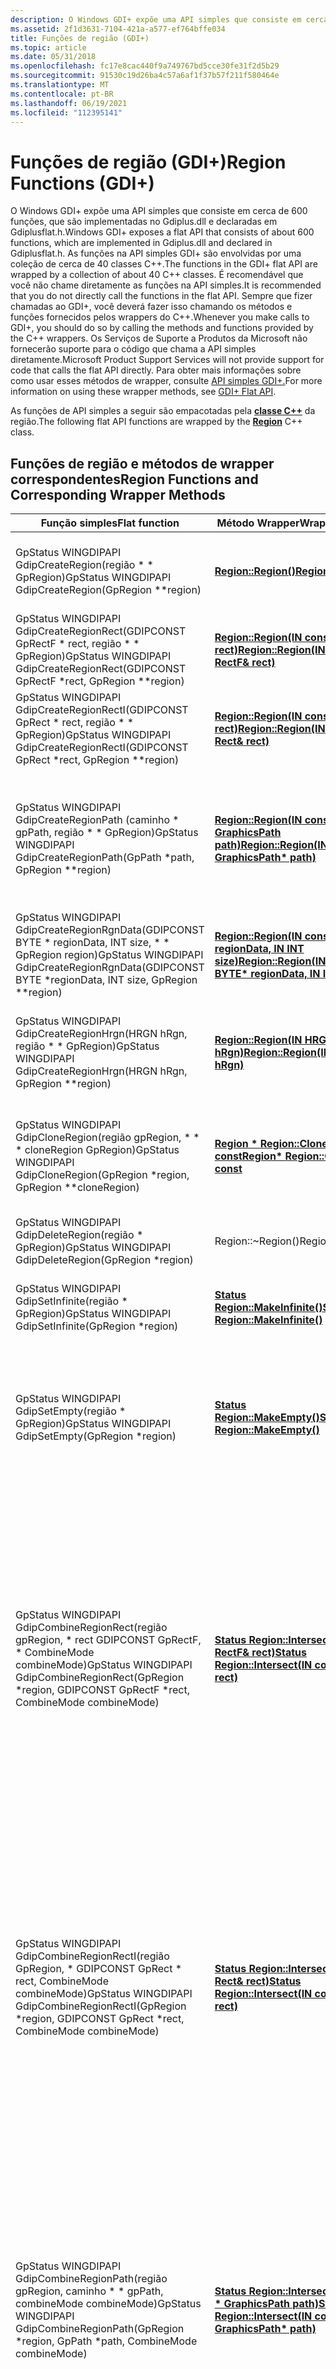 ```yaml
---
description: O Windows GDI+ expõe uma API simples que consiste em cerca de 600 funções. Essas funções de API simples são empacotadas pela classe C++ da região.
ms.assetid: 2f1d3631-7104-421a-a577-ef764bffe034
title: Funções de região (GDI+)
ms.topic: article
ms.date: 05/31/2018
ms.openlocfilehash: fc17e8cac440f9a749767bd5cce30fe31f2d5b29
ms.sourcegitcommit: 91530c19d26ba4c57a6af1f37b57f211f580464e
ms.translationtype: MT
ms.contentlocale: pt-BR
ms.lasthandoff: 06/19/2021
ms.locfileid: "112395141"
---
```

# <a name="region-functions-gdi"></a><span data-ttu-id="e1b34-104">Funções de região (GDI+)</span><span class="sxs-lookup"><span data-stu-id="e1b34-104">Region Functions (GDI+)</span></span>

<span data-ttu-id="e1b34-105">O Windows GDI+ expõe uma API simples que consiste em cerca de 600 funções, que são implementadas no Gdiplus.dll e declaradas em Gdiplusflat.h.</span><span class="sxs-lookup"><span data-stu-id="e1b34-105">Windows GDI+ exposes a flat API that consists of about 600 functions, which are implemented in Gdiplus.dll and declared in Gdiplusflat.h.</span></span> <span data-ttu-id="e1b34-106">As funções na API simples GDI+ são envolvidas por uma coleção de cerca de 40 classes C++.</span><span class="sxs-lookup"><span data-stu-id="e1b34-106">The functions in the GDI+ flat API are wrapped by a collection of about 40 C++ classes.</span></span> <span data-ttu-id="e1b34-107">É recomendável que você não chame diretamente as funções na API simples.</span><span class="sxs-lookup"><span data-stu-id="e1b34-107">It is recommended that you do not directly call the functions in the flat API.</span></span> <span data-ttu-id="e1b34-108">Sempre que fizer chamadas ao GDI+, você deverá fazer isso chamando os métodos e funções fornecidos pelos wrappers do C++.</span><span class="sxs-lookup"><span data-stu-id="e1b34-108">Whenever you make calls to GDI+, you should do so by calling the methods and functions provided by the C++ wrappers.</span></span> <span data-ttu-id="e1b34-109">Os Serviços de Suporte a Produtos da Microsoft não fornecerão suporte para o código que chama a API simples diretamente.</span><span class="sxs-lookup"><span data-stu-id="e1b34-109">Microsoft Product Support Services will not provide support for code that calls the flat API directly.</span></span> <span data-ttu-id="e1b34-110">Para obter mais informações sobre como usar esses métodos de wrapper, consulte [API simples GDI+.](-gdiplus-flatapi-flat.md)</span><span class="sxs-lookup"><span data-stu-id="e1b34-110">For more information on using these wrapper methods, see [GDI+ Flat API](-gdiplus-flatapi-flat.md).</span></span>

<span data-ttu-id="e1b34-111">As funções de API simples a seguir são empacotadas pela [**classe C++**](/windows/desktop/api/gdiplusheaders/nl-gdiplusheaders-region) da região.</span><span class="sxs-lookup"><span data-stu-id="e1b34-111">The following flat API functions are wrapped by the [**Region**](/windows/desktop/api/gdiplusheaders/nl-gdiplusheaders-region) C++ class.</span></span>

## <a name="region-functions-and-corresponding-wrapper-methods"></a><span data-ttu-id="e1b34-112">Funções de região e métodos de wrapper correspondentes</span><span class="sxs-lookup"><span data-stu-id="e1b34-112">Region Functions and Corresponding Wrapper Methods</span></span>



| <span data-ttu-id="e1b34-113">Função simples</span><span class="sxs-lookup"><span data-stu-id="e1b34-113">Flat function</span></span>                                                                                                                                            | <span data-ttu-id="e1b34-114">Método Wrapper</span><span class="sxs-lookup"><span data-stu-id="e1b34-114">Wrapper method</span></span>                                                                                                                                                                                       | <span data-ttu-id="e1b34-115">Comentários</span><span class="sxs-lookup"><span data-stu-id="e1b34-115">Remarks</span></span>                                                                                                                                                                                                                                                                                                           |
|----------------------------------------------------------------------------------------------------------------------------------------------------------|------------------------------------------------------------------------------------------------------------------------------------------------------------------------------------------------------|-------------------------------------------------------------------------------------------------------------------------------------------------------------------------------------------------------------------------------------------------------------------------------------------------------------------|
| <span data-ttu-id="e1b34-116">GpStatus WINGDIPAPI GdipCreateRegion(região \* \* GpRegion)</span><span class="sxs-lookup"><span data-stu-id="e1b34-116">GpStatus WINGDIPAPI GdipCreateRegion(GpRegion \*\*region)</span></span><br/>                                                                                     | <span data-ttu-id="e1b34-117">[**Region::Region()**](/windows/win32/api/gdiplusheaders/nf-gdiplusheaders-region-region(constregion_))</span><span class="sxs-lookup"><span data-stu-id="e1b34-117">[**Region::Region()**](/windows/win32/api/gdiplusheaders/nf-gdiplusheaders-region-region(constregion_))</span></span><br/>                                                                                                                                 | <span data-ttu-id="e1b34-118">Cria uma região infinita.</span><span class="sxs-lookup"><span data-stu-id="e1b34-118">Creates a region that is infinite.</span></span> <span data-ttu-id="e1b34-119">Esse é o construtor padrão.</span><span class="sxs-lookup"><span data-stu-id="e1b34-119">This is the default constructor.</span></span>                                                                                                                                                                                                                                               |
| <span data-ttu-id="e1b34-120">GpStatus WINGDIPAPI GdipCreateRegionRect(GDIPCONST GpRectF \* rect, região \* \* GpRegion)</span><span class="sxs-lookup"><span data-stu-id="e1b34-120">GpStatus WINGDIPAPI GdipCreateRegionRect(GDIPCONST GpRectF \*rect, GpRegion \*\*region)</span></span><br/>                                                       | <span data-ttu-id="e1b34-121">[**Region::Region(IN const RectF& rect)**](/windows/win32/api/gdiplusheaders/nf-gdiplusheaders-region-region(inconstrectf_))</span><span class="sxs-lookup"><span data-stu-id="e1b34-121">[**Region::Region(IN const RectF& rect)**](/windows/win32/api/gdiplusheaders/nf-gdiplusheaders-region-region(inconstrectf_))</span></span><br/>                                                                                                  | <span data-ttu-id="e1b34-122">Cria uma região definida por um retângulo.</span><span class="sxs-lookup"><span data-stu-id="e1b34-122">Creates a region that is defined by a rectangle.</span></span>                                                                                                                                                                                                                                                                  |
| <span data-ttu-id="e1b34-123">GpStatus WINGDIPAPI GdipCreateRegionRectI(GDIPCONST GpRect \* rect, região \* \* GpRegion)</span><span class="sxs-lookup"><span data-stu-id="e1b34-123">GpStatus WINGDIPAPI GdipCreateRegionRectI(GDIPCONST GpRect \*rect, GpRegion \*\*region)</span></span><br/>                                                       | <span data-ttu-id="e1b34-124">[**Region::Region(IN const Rect& rect)**](/windows/win32/api/gdiplusheaders/nf-gdiplusheaders-region-region(inconstrect_))</span><span class="sxs-lookup"><span data-stu-id="e1b34-124">[**Region::Region(IN const Rect& rect)**](/windows/win32/api/gdiplusheaders/nf-gdiplusheaders-region-region(inconstrect_))</span></span><br/>                                                                                                    | <span data-ttu-id="e1b34-125">Cria uma região definida por um retângulo.</span><span class="sxs-lookup"><span data-stu-id="e1b34-125">Creates a region that is defined by a rectangle.</span></span>                                                                                                                                                                                                                                                                  |
| <span data-ttu-id="e1b34-126">GpStatus WINGDIPAPI GdipCreateRegionPath (caminho \* gpPath, região \* \* GpRegion)</span><span class="sxs-lookup"><span data-stu-id="e1b34-126">GpStatus WINGDIPAPI GdipCreateRegionPath(GpPath \*path, GpRegion \*\*region)</span></span><br/>                                                                  | <span data-ttu-id="e1b34-127">[**Region::Region(IN const \* GraphicsPath path)**](/windows/win32/api/gdiplusheaders/nf-gdiplusheaders-region-region(inconstgraphicspath))</span><span class="sxs-lookup"><span data-stu-id="e1b34-127">[**Region::Region(IN const GraphicsPath\* path)**](/windows/win32/api/gdiplusheaders/nf-gdiplusheaders-region-region(inconstgraphicspath))</span></span><br/>                                                                                                | <span data-ttu-id="e1b34-128">Cria uma região que é definida por [**um objeto GraphicsPath**](/windows/desktop/api/gdipluspath/nl-gdipluspath-graphicspath) e tem um modo de preenchimento contido no objeto GraphicsPath.</span><span class="sxs-lookup"><span data-stu-id="e1b34-128">Creates a region that is defined by a [**GraphicsPath**](/windows/desktop/api/gdipluspath/nl-gdipluspath-graphicspath) object and has a fill mode that is contained in the GraphicsPath object.</span></span>                                                                                                                                          |
| <span data-ttu-id="e1b34-129">GpStatus WINGDIPAPI GdipCreateRegionRgnData(GDIPCONST BYTE \* regionData, INT size, \* \* GpRegion region)</span><span class="sxs-lookup"><span data-stu-id="e1b34-129">GpStatus WINGDIPAPI GdipCreateRegionRgnData(GDIPCONST BYTE \*regionData, INT size, GpRegion \*\*region)</span></span><br/>                                       | <span data-ttu-id="e1b34-130">[**Region::Region(IN const BYTE \* regionData, IN INT size)**](/windows/win32/api/gdiplusheaders/nf-gdiplusheaders-region-region(inconstbyte_inint))</span><span class="sxs-lookup"><span data-stu-id="e1b34-130">[**Region::Region(IN const BYTE\* regionData, IN INT size)**](/windows/win32/api/gdiplusheaders/nf-gdiplusheaders-region-region(inconstbyte_inint))</span></span><br/>                                                                          | <span data-ttu-id="e1b34-131">Cria uma região que é definida pelos dados obtidos de outra região.</span><span class="sxs-lookup"><span data-stu-id="e1b34-131">Creates a region that is defined by data obtained from another region.</span></span>                                                                                                                                                                                                                                            |
| <span data-ttu-id="e1b34-132">GpStatus WINGDIPAPI GdipCreateRegionHrgn(HRGN hRgn, região \* \* GpRegion)</span><span class="sxs-lookup"><span data-stu-id="e1b34-132">GpStatus WINGDIPAPI GdipCreateRegionHrgn(HRGN hRgn, GpRegion \*\*region)</span></span><br/>                                                                      | <span data-ttu-id="e1b34-133">[**Region::Region(IN HRGN hRgn)**](/windows/win32/api/gdiplusheaders/nf-gdiplusheaders-region-region(inhrgn))</span><span class="sxs-lookup"><span data-stu-id="e1b34-133">[**Region::Region(IN HRGN hRgn)**](/windows/win32/api/gdiplusheaders/nf-gdiplusheaders-region-region(inhrgn))</span></span><br/>                                                                                                                | <span data-ttu-id="e1b34-134">Cria uma região idêntica à região especificada por um handle para uma região GDI.</span><span class="sxs-lookup"><span data-stu-id="e1b34-134">Creates a region that is identical to the region that is specified by a handle to a GDI region.</span></span>                                                                                                                                                                                                                   |
| <span data-ttu-id="e1b34-135">GpStatus WINGDIPAPI GdipCloneRegion(região gpRegion, \* \* \* cloneRegion GpRegion)</span><span class="sxs-lookup"><span data-stu-id="e1b34-135">GpStatus WINGDIPAPI GdipCloneRegion(GpRegion \*region, GpRegion \*\*cloneRegion)</span></span><br/>                                                              | [<span data-ttu-id="e1b34-136">**Region \* Region::Clone() const**</span><span class="sxs-lookup"><span data-stu-id="e1b34-136">**Region\* Region::Clone() const**</span></span>](/windows/desktop/api/Gdiplusheaders/nf-gdiplusheaders-region-clone)<br/>                                                                                                                    | <span data-ttu-id="e1b34-137">Faz uma cópia desse objeto Region e retorna o endereço do novo objeto Region.</span><span class="sxs-lookup"><span data-stu-id="e1b34-137">Makes a copy of this Region object and returns the address of the new Region object.</span></span>                                                                                                                                                                                                                              |
| <span data-ttu-id="e1b34-138">GpStatus WINGDIPAPI GdipDeleteRegion(região \* GpRegion)</span><span class="sxs-lookup"><span data-stu-id="e1b34-138">GpStatus WINGDIPAPI GdipDeleteRegion(GpRegion \*region)</span></span><br/>                                                                                       | <span data-ttu-id="e1b34-139">Region::~Region()</span><span class="sxs-lookup"><span data-stu-id="e1b34-139">Region::~Region()</span></span> <br/>                                                                                                                                                                        | <span data-ttu-id="e1b34-140">Libera os recursos usados pelo [**objeto**](/windows/desktop/api/gdiplusheaders/nl-gdiplusheaders-region) Region.</span><span class="sxs-lookup"><span data-stu-id="e1b34-140">Releases resources used by the [**Region**](/windows/desktop/api/gdiplusheaders/nl-gdiplusheaders-region) object.</span></span>                                                                                                                                                                                                                              |
| <span data-ttu-id="e1b34-141">GpStatus WINGDIPAPI GdipSetInfinite(região \* GpRegion)</span><span class="sxs-lookup"><span data-stu-id="e1b34-141">GpStatus WINGDIPAPI GdipSetInfinite(GpRegion \*region)</span></span><br/>                                                                                        | [<span data-ttu-id="e1b34-142">**Status Region::MakeInfinite()**</span><span class="sxs-lookup"><span data-stu-id="e1b34-142">**Status Region::MakeInfinite()**</span></span>](/windows/desktop/api/Gdiplusheaders/nf-gdiplusheaders-region-makeinfinite)<br/>                                                                                                              | <span data-ttu-id="e1b34-143">Atualiza essa região para uma região infinita.</span><span class="sxs-lookup"><span data-stu-id="e1b34-143">Updates this region to an infinite region.</span></span>                                                                                                                                                                                                                                                                        |
| <span data-ttu-id="e1b34-144">GpStatus WINGDIPAPI GdipSetEmpty(região \* GpRegion)</span><span class="sxs-lookup"><span data-stu-id="e1b34-144">GpStatus WINGDIPAPI GdipSetEmpty(GpRegion \*region)</span></span><br/>                                                                                           | [<span data-ttu-id="e1b34-145">**Status Region::MakeEmpty()**</span><span class="sxs-lookup"><span data-stu-id="e1b34-145">**Status Region::MakeEmpty()**</span></span>](/windows/desktop/api/Gdiplusheaders/nf-gdiplusheaders-region-makeempty)<br/>                                                                                                                    | <span data-ttu-id="e1b34-146">Atualiza essa região para uma região vazia.</span><span class="sxs-lookup"><span data-stu-id="e1b34-146">Updates this region to an empty region.</span></span> <span data-ttu-id="e1b34-147">Em outras palavras, a região não ocupa espaço no dispositivo de exibição.</span><span class="sxs-lookup"><span data-stu-id="e1b34-147">In other words, the region occupies no space on the display device.</span></span>                                                                                                                                                                                                       |
| <span data-ttu-id="e1b34-148">GpStatus WINGDIPAPI GdipCombineRegionRect(região gpRegion, \* rect GDIPCONST GpRectF, \* CombineMode combineMode)</span><span class="sxs-lookup"><span data-stu-id="e1b34-148">GpStatus WINGDIPAPI GdipCombineRegionRect(GpRegion \*region, GDIPCONST GpRectF \*rect, CombineMode combineMode)</span></span><br/>                               | <span data-ttu-id="e1b34-149">[**Status Region::Intersect(IN const RectF& rect)**](/windows/win32/api/gdiplusheaders/nf-gdiplusheaders-region-intersect(inconstrectf_))</span><span class="sxs-lookup"><span data-stu-id="e1b34-149">[**Status Region::Intersect(IN const RectF& rect)**](/windows/win32/api/gdiplusheaders/nf-gdiplusheaders-region-intersect(inconstrectf_))</span></span><br/>                                                                                     | <span data-ttu-id="e1b34-150">Atualiza essa região para a parte de si mesma que interseccionou o interior do retângulo especificado.</span><span class="sxs-lookup"><span data-stu-id="e1b34-150">Updates this region to the portion of itself that intersects the specified rectangle's interior.</span></span><br/> <span data-ttu-id="e1b34-151">O *parâmetro combineMode* na função simples é um membro da enumeração [**CombineMode**](/windows/desktop/api/Gdiplusenums/ne-gdiplusenums-combinemode) que especifica como a região e o retângulo são combinados.</span><span class="sxs-lookup"><span data-stu-id="e1b34-151">The *combineMode* parameter in the flat function is a member of the [**CombineMode**](/windows/desktop/api/Gdiplusenums/ne-gdiplusenums-combinemode) enumeration that specifies how the region and rectangle are combined.</span></span><br/> |
| <span data-ttu-id="e1b34-152">GpStatus WINGDIPAPI GdipCombineRegionRectI(região GpRegion, \* GDIPCONST GpRect \* rect, CombineMode combineMode)</span><span class="sxs-lookup"><span data-stu-id="e1b34-152">GpStatus WINGDIPAPI GdipCombineRegionRectI(GpRegion \*region, GDIPCONST GpRect \*rect, CombineMode combineMode)</span></span><br/>                               | <span data-ttu-id="e1b34-153">[**Status Region::Intersect(IN const Rect& rect)**](/previous-versions//ms534804(v=vs.85))</span><span class="sxs-lookup"><span data-stu-id="e1b34-153">[**Status Region::Intersect(IN const Rect& rect)**](/previous-versions//ms534804(v=vs.85))</span></span><br/>                                                                                       | <span data-ttu-id="e1b34-154">Atualiza essa região para a parte de si mesma que interseccionou o interior do retângulo especificado.</span><span class="sxs-lookup"><span data-stu-id="e1b34-154">Updates this region to the portion of itself that intersects the specified rectangle's interior.</span></span><br/> <span data-ttu-id="e1b34-155">O *parâmetro combineMode* na função simples é um membro da enumeração [**CombineMode**](/windows/desktop/api/Gdiplusenums/ne-gdiplusenums-combinemode) que especifica como a região e o retângulo são combinados.</span><span class="sxs-lookup"><span data-stu-id="e1b34-155">The *combineMode* parameter in the flat function is a member of the [**CombineMode**](/windows/desktop/api/Gdiplusenums/ne-gdiplusenums-combinemode) enumeration that specifies how the region and rectangle are combined.</span></span><br/> |
| <span data-ttu-id="e1b34-156">GpStatus WINGDIPAPI GdipCombineRegionPath(região gpRegion, caminho \* \* gpPath, combineMode combineMode)</span><span class="sxs-lookup"><span data-stu-id="e1b34-156">GpStatus WINGDIPAPI GdipCombineRegionPath(GpRegion \*region, GpPath \*path, CombineMode combineMode)</span></span><br/>                                          | <span data-ttu-id="e1b34-157">[**Status Region::Intersect(IN const \* GraphicsPath path)**](/windows/win32/api/gdiplusheaders/nf-gdiplusheaders-region-intersect(inconstgraphicspath))</span><span class="sxs-lookup"><span data-stu-id="e1b34-157">[**Status Region::Intersect(IN const GraphicsPath\* path)**](/windows/win32/api/gdiplusheaders/nf-gdiplusheaders-region-intersect(inconstgraphicspath))</span></span><br/>                                                                                   | <span data-ttu-id="e1b34-158">Atualiza essa região para a parte de si mesma que interseccionou o interior do caminho especificado.</span><span class="sxs-lookup"><span data-stu-id="e1b34-158">Updates this region to the portion of itself that intersects the specified path's interior.</span></span><br/> <span data-ttu-id="e1b34-159">O *parâmetro combineMode* na função simples é um membro da enumeração [**CombineMode**](/windows/desktop/api/Gdiplusenums/ne-gdiplusenums-combinemode) que especifica como a região e o caminho são combinados.</span><span class="sxs-lookup"><span data-stu-id="e1b34-159">The *combineMode* parameter in the flat function is a member of the [**CombineMode**](/windows/desktop/api/Gdiplusenums/ne-gdiplusenums-combinemode) enumeration that specifies how the region and path are combined.</span></span><br/>           |
| <span data-ttu-id="e1b34-160">GpStatus WINGDIPAPI GdipCombineRegionRegion(região gpRegion, \* região gpregion2, \* combineMode combineMode)</span><span class="sxs-lookup"><span data-stu-id="e1b34-160">GpStatus WINGDIPAPI GdipCombineRegionRegion(GpRegion \*region, GpRegion \*region2, CombineMode combineMode)</span></span><br/>                                   | <span data-ttu-id="e1b34-161">[**Region::Intersect(IN const Region \* region)**](/windows/win32/api/gdiplusheaders/nf-gdiplusheaders-region-intersect(inconstregion))</span><span class="sxs-lookup"><span data-stu-id="e1b34-161">[**Region::Intersect(IN const Region\* region)**](/windows/win32/api/gdiplusheaders/nf-gdiplusheaders-region-intersect(inconstregion))</span></span><br/>                                                                                            | <span data-ttu-id="e1b34-162">Atualiza essa região para a parte de si mesma que interseccionou outra região.</span><span class="sxs-lookup"><span data-stu-id="e1b34-162">Updates this region to the portion of itself that intersects another region.</span></span><br/> <span data-ttu-id="e1b34-163">O *parâmetro combineMode* na função simples é um membro da enumeração [**CombineMode**](/windows/desktop/api/Gdiplusenums/ne-gdiplusenums-combinemode) que especifica como as regiões são combinadas.</span><span class="sxs-lookup"><span data-stu-id="e1b34-163">The *combineMode* parameter in the flat function is a member of the [**CombineMode**](/windows/desktop/api/Gdiplusenums/ne-gdiplusenums-combinemode) enumeration that specifies how the regions are combined.</span></span><br/>                                  |
| <span data-ttu-id="e1b34-164">GpStatus WINGDIPAPI GdipTranslateRegion(região gpRegion, \* REAL dx, REAL dy)</span><span class="sxs-lookup"><span data-stu-id="e1b34-164">GpStatus WINGDIPAPI GdipTranslateRegion(GpRegion \*region, REAL dx, REAL dy)</span></span><br/>                                                                  | <span data-ttu-id="e1b34-165">[**Region::Translate(IN REAL dx, IN REAL dy)**](/previous-versions//ms534793(v=vs.85))</span><span class="sxs-lookup"><span data-stu-id="e1b34-165">[**Region::Translate(IN REAL dx, IN REAL dy)**](/previous-versions//ms534793(v=vs.85))</span></span><br/>                                                                                     | <span data-ttu-id="e1b34-166">Desloca essa região por quantidades especificadas nas direções horizontal e vertical.</span><span class="sxs-lookup"><span data-stu-id="e1b34-166">Offsets this region by specified amounts in the horizontal and vertical directions.</span></span>                                                                                                                                                                                                                               |
| <span data-ttu-id="e1b34-167">GpStatus WINGDIPAPI GdipTranslateRegionI(região GpRegion, \* INT dx, INT dy)</span><span class="sxs-lookup"><span data-stu-id="e1b34-167">GpStatus WINGDIPAPI GdipTranslateRegionI(GpRegion \*region, INT dx, INT dy)</span></span><br/>                                                                   | <span data-ttu-id="e1b34-168">[**Status Region::Translate(IN INT dx, IN INT dy)**](/windows/win32/api/gdiplusheaders/nf-gdiplusheaders-region-translate(inint_inint))</span><span class="sxs-lookup"><span data-stu-id="e1b34-168">[**Status Region::Translate(IN INT dx, IN INT dy)**](/windows/win32/api/gdiplusheaders/nf-gdiplusheaders-region-translate(inint_inint))</span></span><br/>                                                                                  | <span data-ttu-id="e1b34-169">Desloca essa região por quantidades especificadas nas direções horizontal e vertical.</span><span class="sxs-lookup"><span data-stu-id="e1b34-169">Offsets this region by specified amounts in the horizontal and vertical directions.</span></span>                                                                                                                                                                                                                               |
| <span data-ttu-id="e1b34-170">GpStatus WINGDIPAPI GdipTransformRegion(região gpRegion, \* matriz gpmatrix) \*</span><span class="sxs-lookup"><span data-stu-id="e1b34-170">GpStatus WINGDIPAPI GdipTransformRegion(GpRegion \*region, GpMatrix \*matrix)</span></span><br/>                                                                 | [<span data-ttu-id="e1b34-171">**Matriz Region::Transform(IN const \* Matrix)**</span><span class="sxs-lookup"><span data-stu-id="e1b34-171">**Region::Transform(IN const Matrix\* matrix)**</span></span>](/windows/desktop/api/Gdiplusheaders/nf-gdiplusheaders-region-transform)<br/>                                                                                            | <span data-ttu-id="e1b34-172">Transforma essa região multiplicando cada um de seus pontos de dados por uma matriz especificada.</span><span class="sxs-lookup"><span data-stu-id="e1b34-172">Transforms this region by multiplying each of its data points by a specified matrix.</span></span>                                                                                                                                                                                                                              |
| <span data-ttu-id="e1b34-173">GpStatus WINGDIPAPI GdipGetRegionBounds (região GpRegion, \* \* gráficos gpGraphics, \* rect gpRectF)</span><span class="sxs-lookup"><span data-stu-id="e1b34-173">GpStatus WINGDIPAPI GdipGetRegionBounds(GpRegion \*region, GpGraphics \*graphics, GpRectF \*rect)</span></span><br/>                                             | <span data-ttu-id="e1b34-174">[**Status Region::GetBounds(OUT RectF \* rect, IN const Graphics \* g) const**](/windows/win32/api/gdiplusheaders/nf-gdiplusheaders-region-getbounds(outrectf_inconstgraphics))</span><span class="sxs-lookup"><span data-stu-id="e1b34-174">[**Status Region::GetBounds(OUT RectF\* rect, IN const Graphics\* g) const**](/windows/win32/api/gdiplusheaders/nf-gdiplusheaders-region-getbounds(outrectf_inconstgraphics))</span></span><br/>                                                 | <span data-ttu-id="e1b34-175">Obtém um retângulo que inclui essa região.</span><span class="sxs-lookup"><span data-stu-id="e1b34-175">Gets a rectangle that encloses this region.</span></span>                                                                                                                                                                                                                                                                       |
| <span data-ttu-id="e1b34-176">GpStatus WINGDIPAPI GdipGetRegionBoundsI(região gpRegion, \* \* gráficos gpGraphics, \* rect gpRect)</span><span class="sxs-lookup"><span data-stu-id="e1b34-176">GpStatus WINGDIPAPI GdipGetRegionBoundsI(GpRegion \*region, GpGraphics \*graphics, GpRect \*rect)</span></span><br/>                                             | <span data-ttu-id="e1b34-177">[**Status Region::GetBounds(OUT \* Rect, IN const Graphics \* g) const**](/previous-versions//ms534816(v=vs.85))</span><span class="sxs-lookup"><span data-stu-id="e1b34-177">[**Status Region::GetBounds(OUT Rect\* rect, IN const Graphics\* g) const**](/previous-versions//ms534816(v=vs.85))</span></span><br/>                                                   | <span data-ttu-id="e1b34-178">Obtém um retângulo que inclui essa região.</span><span class="sxs-lookup"><span data-stu-id="e1b34-178">Gets a rectangle that encloses this region.</span></span>                                                                                                                                                                                                                                                                       |
| <span data-ttu-id="e1b34-179">GpStatus WINGDIPAPI GdipGetRegionHRgn(região gpRegion, \* \* gráficos GpGraphics, HRGN \* hRgn)</span><span class="sxs-lookup"><span data-stu-id="e1b34-179">GpStatus WINGDIPAPI GdipGetRegionHRgn(GpRegion \*region, GpGraphics \*graphics, HRGN \*hRgn)</span></span><br/>                                                  | [<span data-ttu-id="e1b34-180">**HRGN Region::GetHRGN(IN const Graphics \* g) const**</span><span class="sxs-lookup"><span data-stu-id="e1b34-180">**HRGN Region::GetHRGN(IN const Graphics\* g) const**</span></span>](/windows/desktop/api/Gdiplusheaders/nf-gdiplusheaders-region-gethrgn)<br/>                                                                                             | <span data-ttu-id="e1b34-181">Cria uma região GDI dessa região.</span><span class="sxs-lookup"><span data-stu-id="e1b34-181">Creates a GDI region from this region.</span></span>                                                                                                                                                                                                                                                                            |
| <span data-ttu-id="e1b34-182">GpStatus WINGDIPAPI GdipIsEmptyRegion(região gpRegion, \* \* gráficos gpgraphics, resultado \* BOOL)</span><span class="sxs-lookup"><span data-stu-id="e1b34-182">GpStatus WINGDIPAPI GdipIsEmptyRegion(GpRegion \*region, GpGraphics \*graphics, BOOL \*result)</span></span><br/>                                                | [<span data-ttu-id="e1b34-183">**BooL Region::IsEmpty(IN const Graphics \* g)const**</span><span class="sxs-lookup"><span data-stu-id="e1b34-183">**BOOL Region::IsEmpty(IN const Graphics \*g)const**</span></span>](/windows/desktop/api/Gdiplusheaders/nf-gdiplusheaders-region-isempty)<br/>                                                                                              | <span data-ttu-id="e1b34-184">Determina se essa região está vazia.</span><span class="sxs-lookup"><span data-stu-id="e1b34-184">Determines whether this region is empty.</span></span>                                                                                                                                                                                                                                                                          |
| <span data-ttu-id="e1b34-185">GpStatus WINGDIPAPI GdipIsInfiniteRegion(região gpRegion, \* \* gráficos gpgraphics, resultado \* BOOL)</span><span class="sxs-lookup"><span data-stu-id="e1b34-185">GpStatus WINGDIPAPI GdipIsInfiniteRegion(GpRegion \*region, GpGraphics \*graphics, BOOL \*result)</span></span><br/>                                             | [<span data-ttu-id="e1b34-186">**Região BOOL::IsInfinite(IN const Graphics \* g)const**</span><span class="sxs-lookup"><span data-stu-id="e1b34-186">**BOOL Region::IsInfinite(IN const Graphics \*g)const**</span></span>](/windows/desktop/api/Gdiplusheaders/nf-gdiplusheaders-region-isinfinite)<br/>                                                                                        | <span data-ttu-id="e1b34-187">Determina se essa região é infinita.</span><span class="sxs-lookup"><span data-stu-id="e1b34-187">Determines whether this region is infinite.</span></span>                                                                                                                                                                                                                                                                       |
| <span data-ttu-id="e1b34-188">GpStatus WINGDIPAPI GdipIsEqualRegion(região gpRegion, \* região gpregion2, \* gráficos GpGraphics, \* resultado \* BOOL)</span><span class="sxs-lookup"><span data-stu-id="e1b34-188">GpStatus WINGDIPAPI GdipIsEqualRegion(GpRegion \*region, GpRegion \*region2, GpGraphics \*graphics, BOOL \*result)</span></span><br/>                            | [<span data-ttu-id="e1b34-189">**REGIÃO BOOL::Equals(IN const Region \* region, IN const Graphics \* g) const**</span><span class="sxs-lookup"><span data-stu-id="e1b34-189">**BOOL Region::Equals(IN const Region\* region, IN const Graphics\* g) const**</span></span>](/windows/desktop/api/Gdiplusheaders/nf-gdiplusheaders-region-equals)<br/>                                                              | <span data-ttu-id="e1b34-190">Determina se essa região é igual a uma região especificada.</span><span class="sxs-lookup"><span data-stu-id="e1b34-190">Determines whether this region is equal to a specified region.</span></span>                                                                                                                                                                                                                                                    |
| <span data-ttu-id="e1b34-191">GpStatus WINGDIPAPI GdipGetRegionDataSize(região gpRegion, \* buffer \* UINTSize)</span><span class="sxs-lookup"><span data-stu-id="e1b34-191">GpStatus WINGDIPAPI GdipGetRegionDataSize(GpRegion \*region, UINT \* bufferSize)</span></span><br/>                                                              | [<span data-ttu-id="e1b34-192">**UINT Region::GetDataSize() const**</span><span class="sxs-lookup"><span data-stu-id="e1b34-192">**UINT Region::GetDataSize() const**</span></span>](/windows/desktop/api/Gdiplusheaders/nf-gdiplusheaders-region-getdatasize)<br/>                                                                                                            | <span data-ttu-id="e1b34-193">Obtém o número de bytes de dados que descreve essa região.</span><span class="sxs-lookup"><span data-stu-id="e1b34-193">Gets the number of bytes of data that describes this region.</span></span>                                                                                                                                                                                                                                                      |
| <span data-ttu-id="e1b34-194">GpStatus WINGDIPAPI GdipGetRegionData (região GpRegion, \* buffer \* BYTE, buffer UINTSize, tamanho UINT \* Preenchido)</span><span class="sxs-lookup"><span data-stu-id="e1b34-194">GpStatus WINGDIPAPI GdipGetRegionData(GpRegion \*region, BYTE \* buffer, UINT bufferSize, UINT \* sizeFilled)</span></span><br/>                                 | [<span data-ttu-id="e1b34-195">**Status Region::GetData(OUT BYTE \* buffer, IN UINT bufferSize, OUT UINT \* sizeFilled) const**</span><span class="sxs-lookup"><span data-stu-id="e1b34-195">**Status Region::GetData(OUT BYTE\* buffer, IN UINT bufferSize, OUT UINT\* sizeFilled) const**</span></span>](/windows/desktop/api/Gdiplusheaders/nf-gdiplusheaders-region-getdata)<br/>                         | <span data-ttu-id="e1b34-196">Obtém dados que descrevem essa região.</span><span class="sxs-lookup"><span data-stu-id="e1b34-196">Gets data that describes this region.</span></span>                                                                                                                                                                                                                                                                             |
| <span data-ttu-id="e1b34-197">GpStatus WINGDIPAPI GdipIsVisibleRegionPoint(região gpRegion, \* REAL x, REAL y, \* gráficos GpGraphics, resultado \* BOOL)</span><span class="sxs-lookup"><span data-stu-id="e1b34-197">GpStatus WINGDIPAPI GdipIsVisibleRegionPoint(GpRegion \*region, REAL x, REAL y, GpGraphics \*graphics, BOOL \*result)</span></span><br/>                         | <span data-ttu-id="e1b34-198">[**BooL Region::IsVisible(IN const PointF& point, IN const Graphics \* g) const**](/windows/win32/api/gdiplusheaders/nf-gdiplusheaders-region-isvisible(inconstpointf__inconstgraphics))</span><span class="sxs-lookup"><span data-stu-id="e1b34-198">[**BOOL Region::IsVisible(IN const PointF& point, IN const Graphics\* g) const**](/windows/win32/api/gdiplusheaders/nf-gdiplusheaders-region-isvisible(inconstpointf__inconstgraphics))</span></span><br/>                                           | <span data-ttu-id="e1b34-199">Determina se um ponto está dentro dessa região.</span><span class="sxs-lookup"><span data-stu-id="e1b34-199">Determines whether a point is inside this region.</span></span><br/> <span data-ttu-id="e1b34-200">Os *parâmetros x* e *y* na função simples especificam as coordenadas  x e y de um ponto que corresponde ao parâmetro de ponto no método wrapper.</span><span class="sxs-lookup"><span data-stu-id="e1b34-200">The *x* and *y* parameters in the flat function specify the x and y coordinates of a point that corresponds to the *point* parameter in the wrapper method.</span></span><br/>                                                                               |
| <span data-ttu-id="e1b34-201">GpStatus WINGDIPAPI GdipIsVisibleRegionPointI(região gpRegion, \* INT x, INT y, \* gráficos GpGraphics, resultado \* BOOL)</span><span class="sxs-lookup"><span data-stu-id="e1b34-201">GpStatus WINGDIPAPI GdipIsVisibleRegionPointI(GpRegion \*region, INT x, INT y, GpGraphics \*graphics, BOOL \*result)</span></span><br/>                          | <span data-ttu-id="e1b34-202">[**BooL Region::IsVisible(IN const Point& point, IN const Graphics \* g) const**](/windows/win32/api/gdiplusheaders/nf-gdiplusheaders-region-isvisible(inconstrect__inconstgraphics))</span><span class="sxs-lookup"><span data-stu-id="e1b34-202">[**BOOL Region::IsVisible(IN const Point& point, IN const Graphics\* g) const**](/windows/win32/api/gdiplusheaders/nf-gdiplusheaders-region-isvisible(inconstrect__inconstgraphics))</span></span><br/>                                               | <span data-ttu-id="e1b34-203">Determina se um ponto está dentro dessa região.</span><span class="sxs-lookup"><span data-stu-id="e1b34-203">Determines whether a point is inside this region.</span></span><br/> <span data-ttu-id="e1b34-204">Os *parâmetros x* e *y* na função simples especificam as coordenadas  x e y de um ponto que corresponde ao parâmetro de ponto no método wrapper.</span><span class="sxs-lookup"><span data-stu-id="e1b34-204">The *x* and *y* parameters in the flat function specify the x and y coordinates of a point that corresponds to the *point* parameter in the wrapper method.</span></span><br/>                                                                               |
| <span data-ttu-id="e1b34-205">GpStatus WINGDIPAPI GdipIsVisibleRegionRect(região gpRegion, \* REAL x, REAL y, largura REAL, altura REAL, \* gráficos GpGraphics, resultado \* BOOL)</span><span class="sxs-lookup"><span data-stu-id="e1b34-205">GpStatus WINGDIPAPI GdipIsVisibleRegionRect(GpRegion \*region, REAL x, REAL y, REAL width, REAL height, GpGraphics \*graphics, BOOL \*result)</span></span><br/> | <span data-ttu-id="e1b34-206">[**BOOL Region::IsVisible(IN const RectF& rect, IN const Graphics \* g) const**](/windows/win32/api/gdiplusheaders/nf-gdiplusheaders-region-isvisible(inconstrectf__inconstgraphics))</span><span class="sxs-lookup"><span data-stu-id="e1b34-206">[**BOOL Region::IsVisible(IN const RectF& rect, IN const Graphics\* g) const**](/windows/win32/api/gdiplusheaders/nf-gdiplusheaders-region-isvisible(inconstrectf__inconstgraphics))</span></span><br/>                                               | <span data-ttu-id="e1b34-207">Determina se um retângulo intersecção dessa região.</span><span class="sxs-lookup"><span data-stu-id="e1b34-207">Determines whether a rectangle intersects this region.</span></span><br/> <span data-ttu-id="e1b34-208">Os *parâmetros x*, *y* *,* width e *height* na função simples especificam um retângulo que corresponde ao parâmetro *rect* no método wrapper.</span><span class="sxs-lookup"><span data-stu-id="e1b34-208">The *x*, *y*, *width*, and *height* parameters in the flat function specify a rectangle that corresponds to the *rect* parameter in the wrapper method.</span></span><br/>                                                                              |
| <span data-ttu-id="e1b34-209">GpStatus WINGDIPAPI GdipIsVisibleRegionRectI(região gpRegion, \* INT x, INT y, largura int, altura do INT, \* gráficos GpGraphics, resultado \* BOOL)</span><span class="sxs-lookup"><span data-stu-id="e1b34-209">GpStatus WINGDIPAPI GdipIsVisibleRegionRectI(GpRegion \*region, INT x, INT y, INT width, INT height, GpGraphics \*graphics, BOOL \*result)</span></span><br/>    | <span data-ttu-id="e1b34-210">[**BOOL Region::IsVisible(IN const Rect& rect, IN const Graphics \* g) const**](/windows/win32/api/gdiplusheaders/nf-gdiplusheaders-region-isvisible(inconstrect__inconstgraphics))</span><span class="sxs-lookup"><span data-stu-id="e1b34-210">[**BOOL Region::IsVisible(IN const Rect& rect, IN const Graphics\* g) const**](/windows/win32/api/gdiplusheaders/nf-gdiplusheaders-region-isvisible(inconstrect__inconstgraphics))</span></span><br/>                                                 | <span data-ttu-id="e1b34-211">Determina se um retângulo intersecção dessa região.</span><span class="sxs-lookup"><span data-stu-id="e1b34-211">Determines whether a rectangle intersects this region.</span></span><br/> <span data-ttu-id="e1b34-212">Os *parâmetros x*, *y* *,* width e *height* na função simples especificam um retângulo que corresponde ao parâmetro *rect* no método wrapper.</span><span class="sxs-lookup"><span data-stu-id="e1b34-212">The *x*, *y*, *width*, and *height* parameters in the flat function specify a rectangle that corresponds to the *rect* parameter in the wrapper method.</span></span><br/>                                                                              |
| <span data-ttu-id="e1b34-213">GpStatus WINGDIPAPI GdipGetRegionScansCount(região gpRegion, contagem \* de \* UINT, matriz GpMatrix) \*</span><span class="sxs-lookup"><span data-stu-id="e1b34-213">GpStatus WINGDIPAPI GdipGetRegionScansCount(GpRegion \*region, UINT\* count, GpMatrix\* matrix)</span></span><br/>                                               | [<span data-ttu-id="e1b34-214">**UINT Region::GetRegionScansCount(IN const Matrix \* matrix) const**</span><span class="sxs-lookup"><span data-stu-id="e1b34-214">**UINT Region::GetRegionScansCount(IN const Matrix\* matrix) const**</span></span>](/windows/desktop/api/Gdiplusheaders/nf-gdiplusheaders-region-getregionscanscount)<br/>                                                             | <span data-ttu-id="e1b34-215">Obtém o número de retângulos que aproximam essa região.</span><span class="sxs-lookup"><span data-stu-id="e1b34-215">Gets the number of rectangles that approximate this region.</span></span> <span data-ttu-id="e1b34-216">A região é transformada por uma matriz especificada antes que os retângulos sejam calculados.</span><span class="sxs-lookup"><span data-stu-id="e1b34-216">The region is transformed by a specified matrix before the rectangles are calculated.</span></span>                                                                                                                                                                 |
| <span data-ttu-id="e1b34-217">GpStatus WINGDIPAPI GdipGetRegionScans(região gpRegion, \* rects gpRectF, \* contagem de \* INT, matriz GpMatrix) \*</span><span class="sxs-lookup"><span data-stu-id="e1b34-217">GpStatus WINGDIPAPI GdipGetRegionScans(GpRegion \*region, GpRectF\* rects, INT\* count, GpMatrix\* matrix)</span></span><br/>                                    | <span data-ttu-id="e1b34-218">[**Status Region::GetRegionScans( IN const Matrix \* matrix, OUT RectF \* rects, IN OUT INT \* count) const**](/windows/win32/api/gdiplusheaders/nf-gdiplusheaders-region-getregionscans(inconstmatrix_outrect_outint))</span><span class="sxs-lookup"><span data-stu-id="e1b34-218">[**Status Region::GetRegionScans( IN const Matrix\* matrix, OUT RectF\* rects, IN OUT INT\* count) const**](/windows/win32/api/gdiplusheaders/nf-gdiplusheaders-region-getregionscans(inconstmatrix_outrect_outint))</span></span><br/> | <span data-ttu-id="e1b34-219">Obtém uma matriz de retângulos que se aproximam dessa região.</span><span class="sxs-lookup"><span data-stu-id="e1b34-219">Gets an array of rectangles that approximate this region.</span></span> <span data-ttu-id="e1b34-220">A região é transformada por uma matriz especificada antes que os retângulos sejam calculados.</span><span class="sxs-lookup"><span data-stu-id="e1b34-220">The region is transformed by a specified matrix before the rectangles are calculated.</span></span>                                                                                                                                                                   |
| <span data-ttu-id="e1b34-221">GpStatus WINGDIPAPI GdipGetRegionScansI(região gpRegion, \* \* rects gpRect, contagem de \* INT, matriz GpMatrix) \*</span><span class="sxs-lookup"><span data-stu-id="e1b34-221">GpStatus WINGDIPAPI GdipGetRegionScansI(GpRegion \*region, GpRect\* rects, INT\* count, GpMatrix\* matrix)</span></span><br/>                                    | <span data-ttu-id="e1b34-222">[**Status Region::GetRegionScans( IN const Matrix \* matrix, OUT \* Rect rects, IN OUT INT \* count) const**](/windows/win32/api/gdiplusheaders/nf-gdiplusheaders-region-getregionscans(inconstmatrix_outrect_outint))</span><span class="sxs-lookup"><span data-stu-id="e1b34-222">[**Status Region::GetRegionScans( IN const Matrix\* matrix, OUT Rect\* rects, IN OUT INT\* count) const**](/windows/win32/api/gdiplusheaders/nf-gdiplusheaders-region-getregionscans(inconstmatrix_outrect_outint))</span></span><br/>  | <span data-ttu-id="e1b34-223">Obtém uma matriz de retângulos que se aproximam dessa região.</span><span class="sxs-lookup"><span data-stu-id="e1b34-223">Gets an array of rectangles that approximate this region.</span></span> <span data-ttu-id="e1b34-224">A região é transformada por uma matriz especificada antes que os retângulos sejam calculados.</span><span class="sxs-lookup"><span data-stu-id="e1b34-224">The region is transformed by a specified matrix before the rectangles are calculated.</span></span>                                                                                                                                                                   |



 

 

 

